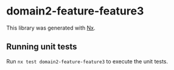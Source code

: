 # domain2-feature-feature3

This library was generated with [Nx](https://nx.dev).

## Running unit tests

Run `nx test domain2-feature-feature3` to execute the unit tests.
